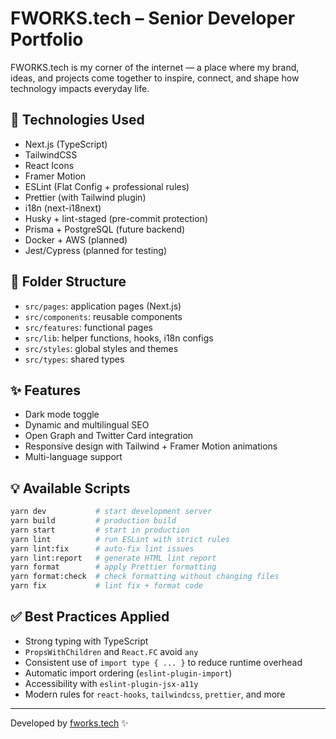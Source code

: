 # FWORKS.tech – Senior Developer Portfolio

FWORKS.tech is my corner of the internet — a place where my brand, ideas, and projects come together
to inspire, connect, and shape how technology impacts everyday life.

## 🚀 Technologies Used

- Next.js (TypeScript)
- TailwindCSS
- React Icons
- Framer Motion
- ESLint (Flat Config + professional rules)
- Prettier (with Tailwind plugin)
- i18n (next-i18next)
- Husky + lint-staged (pre-commit protection)
- Prisma + PostgreSQL (future backend)
- Docker + AWS (planned)
- Jest/Cypress (planned for testing)

## 🧱 Folder Structure

- `src/pages`: application pages (Next.js)
- `src/components`: reusable components
- `src/features`: functional pages
- `src/lib`: helper functions, hooks, i18n configs
- `src/styles`: global styles and themes
- `src/types`: shared types

## ✨ Features

- Dark mode toggle
- Dynamic and multilingual SEO
- Open Graph and Twitter Card integration
- Responsive design with Tailwind + Framer Motion animations
- Multi-language support

## 💡 Available Scripts

```bash
yarn dev           # start development server
yarn build         # production build
yarn start         # start in production
yarn lint          # run ESLint with strict rules
yarn lint:fix      # auto-fix lint issues
yarn lint:report   # generate HTML lint report
yarn format        # apply Prettier formatting
yarn format:check  # check formatting without changing files
yarn fix           # lint fix + format code
```

## ✅ Best Practices Applied

- Strong typing with TypeScript
- `PropsWithChildren` and `React.FC` avoid `any`
- Consistent use of `import type { ... }` to reduce runtime overhead
- Automatic import ordering (`eslint-plugin-import`)
- Accessibility with `eslint-plugin-jsx-a11y`
- Modern rules for `react-hooks`, `tailwindcss`, `prettier`, and more

---

Developed by [fworks.tech](https://fworks.tech) ✨
